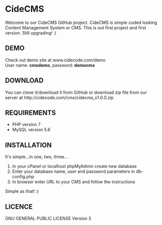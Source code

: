 <h1>CideCMS</h1>

<p>Welcome to our CideCMS GitHub project. CideCMS is simple coded looking Content Management System or CMS. This is out first project and first version. Still upgrading! :)<p>

<h2>DEMO</h2>
Check out demo site at www.cidecode.com/demo<br>
User name: <b>cmsdemo</b>, password: <b>democms</b>

<h2>DOWNLOAD</h2>
You can clone it/download it from GitHub or download zip file from our server at http://cidecode.com/cms/cidecms_v1.0.0.zip

<h2>REQUIREMENTS</h2>

<ul>
<li>PHP version 7</li>
<li>MySQL version 5.6</li>
</ul>

<h2>INSTALLATION</h2>
It's simple...in one, two, three...

1) In your cPanel or localhost phpMyAdmin create new database
2) Enter your database name, user and password parameters in db-config.php
3) In browser enter URL to your CMS and follow the instructions

Simple as that! :)

<h2>LICENCE</h2>
GNU GENERAL PUBLIC LICENSE Version 3
